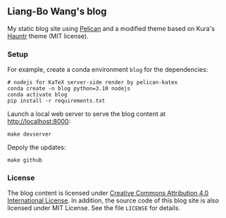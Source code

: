 ## Liang-Bo Wang's blog
My static blog site using [Pelican] and a modified theme based on Kura's [Hauntr] theme (MIT license).

[Pelican]: https://blog.getpelican.com/
[Hauntr]: https://kura.github.io/hauntr/


### Setup
For example, create a conda environment `blog` for the dependencies:

    # nodejs for KaTeX server-side render by pelican-katex
    conda create -n blog python=3.10 nodejs
    conda activate blog
    pip install -r requirements.txt

Launch a local web server to serve the blog content at <http://localhost:8000>:

    make devserver

Depoly the updates:

    make github


### License
The blog content is licensed under [Creative Commons Attribution 4.0 International License][CC BY 4.0]. In addition, the source code of this blog site is also licensed under MIT License. See the file `LICENSE` for details.

[CC BY 4.0]: https://creativecommons.org/licenses/by/4.0/
